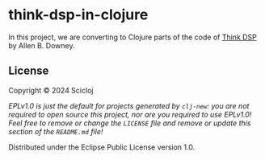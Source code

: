 # think-dsp-in-clojure

In this project, we are converting to Clojure parts of the code of [Think DSP](https://greenteapress.com/wp/think-dsp/) by Allen B. Downey.


## License

Copyright © 2024 Scicloj

_EPLv1.0 is just the default for projects generated by `clj-new`: you are not_
_required to open source this project, nor are you required to use EPLv1.0!_
_Feel free to remove or change the `LICENSE` file and remove or update this_
_section of the `README.md` file!_

Distributed under the Eclipse Public License version 1.0.
